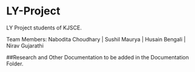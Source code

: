# LY-Project
LY Project students of KJSCE. 

Team Members:
Nabodita Choudhary | Sushil Maurya | Husain Bengali | Nirav Gujarathi

##Research and Other Documentation to be added in the Documentation Folder.
